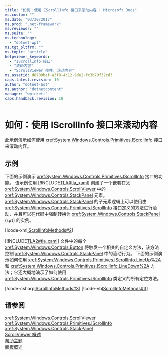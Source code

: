 ```yaml
---
title: "如何：使用 IScrollInfo 接口来滚动内容 | Microsoft Docs"
ms.custom: ""
ms.date: "03/30/2017"
ms.prod: ".net-framework"
ms.reviewer: ""
ms.suite: ""
ms.technology: 
  - "dotnet-wpf"
ms.tgt_pltfrm: ""
ms.topic: "article"
helpviewer_keywords: 
  - "IScrollInfo 接口"
  - "滚动内容"
  - "ScrollViewer 控件, 滚动内容"
ms.assetid: d8700bef-a3f8-4c12-9de2-fc3b79f32cd3
caps.latest.revision: 10
author: "dotnet-bot"
ms.author: "dotnetcontent"
manager: "wpickett"
caps.handback.revision: 10
---
```

# 如何：使用 IScrollInfo 接口来滚动内容
此示例演示如何使用 <xref:System.Windows.Controls.Primitives.IScrollInfo> 接口来滚动内容。  
  
## 示例  
 下面的示例演示 <xref:System.Windows.Controls.Primitives.IScrollInfo> 接口的功能。  该示例使用 [!INCLUDE[TLA#tla_xaml](../../../../includes/tlasharptla-xaml-md.md)] 创建了一个嵌套在父 <xref:System.Windows.Controls.ScrollViewer> 中的 <xref:System.Windows.Controls.StackPanel> 元素。  <xref:System.Windows.Controls.StackPanel> 的子元素逻辑上可以使用由 <xref:System.Windows.Controls.Primitives.IScrollInfo> 接口定义的方法进行滚动，并且可以在代码中强制转换为 <xref:System.Windows.Controls.StackPanel> \(`sp1`\) 的实例。  
  
 [!code-xml[IScrollInfoMethods#2](../../../../samples/snippets/csharp/VS_Snippets_Wpf/IScrollInfoMethods/CSharp/Window1.xaml#2)]  
  
 [!INCLUDE[TLA2#tla_xaml](../../../../includes/tla2sharptla-xaml-md.md)] 文件中的每个 <xref:System.Windows.Controls.Button> 将触发一个相关的自定义方法，该方法控制 <xref:System.Windows.Controls.StackPanel> 中的滚动行为。  下面的示例演示如何使用 <xref:System.Windows.Controls.Primitives.IScrollInfo.LineUp%2A> 和 <xref:System.Windows.Controls.Primitives.IScrollInfo.LineDown%2A> 方法；它还大概地演示了如何使用 <xref:System.Windows.Controls.Primitives.IScrollInfo> 类定义的所有定位方法。  
  
 [!code-csharp[IScrollInfoMethods#3](../../../../samples/snippets/csharp/VS_Snippets_Wpf/IScrollInfoMethods/CSharp/Window1.xaml.cs#3)]
 [!code-vb[IScrollInfoMethods#3](../../../../samples/snippets/visualbasic/VS_Snippets_Wpf/IScrollInfoMethods/VisualBasic/Window1.xaml.vb#3)]  
  
## 请参阅  
 <xref:System.Windows.Controls.ScrollViewer>   
 <xref:System.Windows.Controls.Primitives.IScrollInfo>   
 <xref:System.Windows.Controls.StackPanel>   
 [ScrollViewer 概述](../../../../docs/framework/wpf/controls/scrollviewer-overview.md)   
 [帮助主题](../../../../docs/framework/wpf/controls/scrollviewer-how-to-topics.md)   
 [面板概述](../../../../docs/framework/wpf/controls/panels-overview.md)